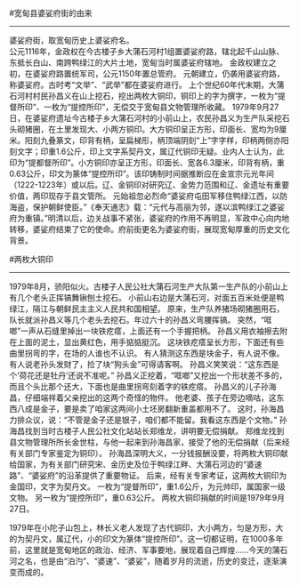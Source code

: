 #宽甸县婆娑府街的由来
***
婆娑府街，取宽甸历史上婆娑府名。  
公元1116年，金政权在今古楼子乡大蒲石河村1组置婆娑府路，辖北起千山山脉、东抵长白山、南跨鸭绿江的大片土地，宽甸当时属婆娑府辖地。
金政权建立之初，在婆娑府路置统军司，公元1150年置总管府。
元朝建立，仍袭用婆娑府路，称婆娑府。古时考“文举”、“武举”都在婆娑府进行。
上个世纪60年代末期，大蒲石河村村民孙昌义在山上挖石，挖出两枚大铜印，铜印上的字为撰字，一枚为“提督所印”、一枚为“提控所印”，无偿交于宽甸县文物管理所收藏。
1979年9月27日，在婆娑府遗址今古楼子乡大蒲石河村的小前山上，农民孙昌义为生产队采挖石头砌猪圈，在土里发现大、小两方铜印。大方铜印呈正方形，印面长、宽均为9厘米。阳刻九叠篆文，印背有柄，呈扁梯形，柄顶端阴刻“上”字字样，印柄两侧亦阳刻文字；印重1.6公斤，印上文字系契丹文，属辽代铜印无疑。业内人士认为，此印为“提都督所印”。小方铜印亦呈正方形，印面长、宽各6.3厘米，印背有柄，重0.63公斤，印文为篆体“提控所印”。该印铸制时间据推断应在金宣宗元光年间（1222-1223年）或以后。辽、金铜印对研究辽、金势力范围和辽、金遗址有重要价值，两印现存于县文管所。
元始祖忽必烈命“婆娑府屯田军移住鸭绿江西，以防海盗，保护朝鲜使臣。”《奉天通志》载：“元代与高丽为邻，遂以滨鸭绿江之婆娑府为重镇。”明清以后，边关战事不紧张，婆娑府的作用不再明显，军政中心向内地转移，婆娑府结束了它的使命。府前街更名为婆娑府街，展现宽甸厚重的历史文化背景。

#两枚大铜印
***
1979年8月，骄阳似火。古楼子人民公社大蒲石河生产大队第一生产队的小前山上有几个老头正挥镐舞锹刨土挖石。
小前山右边是大蒲石河，对面五百米处便是鸭绿江，隔江与朝鲜民主主义人民共和国相望。
原来，生产队养猪场砌猪圈用石，队长就派孙昌义等几个老头去挖石。年过六十的孙昌义弯腰挥镐。
突然，“哐啷”一声从石缝里掉出一块铁疙瘩，上面还有一个手握把柄。
孙昌义用衣袖擦去附在上面的泥土，显出黄红色，用手掂掂挺沉。
这块铁疙瘩呈长方形，下面还有些曲里拐弯的字，在场的人谁也不认识。
有人猜测这东西是块金子，有人说不像。有人说老孙头发财了，捡了块“狗头金”可得请客啊。
孙昌义笑笑说：“这东西是个‘荷花还是牡丹’还说不准呢。”
孙昌义正挖着，“哐啷”又挖出一个形状差不多的，而且个头比那个还大，下面也是曲里拐弯刻着字的铁疙瘩。
孙昌义的儿子孙海昌，仔细端祥着父亲挖出的这两个奇怪的物件。
他老婆、孩子在旁边嘀咕，这东西八成是金子，要是卖了咱家这两间小土坯房翻新重盖都用不了。
这时，孙海昌力排众议，说：“不管是金子还是银子，咱们都不能留。我看这东西是个文物。”
孙海昌找到当时古楼子人民公社文化站站长郑维龙，讲明要无偿捐献。
郑维龙找到县文物管理所所长金世柱，与他一起来到孙海昌家，接受了他的无偿捐献（后来经有关部门专家鉴定为铜印）。
孙海昌深明大义，一分钱报酬没要，将两枚大铜印献给国家，为有关部门研究宋、金历史及位于鸭绿江畔、大蒲石河边的“婆速路”、“婆娑府”的沿革提供了重要物证。
后来，经有关专家考证，这两枚大铜印为金国印，文字为契丹文。
一枚为“提督所印”，重1.6公斤，为元帅印，属国家一级文物。
另一枚为“提控所印”，重0.63公斤。
两枚大铜印捐献的时间是1979年9月27日。


1979年在小陀子山包上，林长义老人发现了古代铜印，大小两方，匀是方形，大的为契丹文，属辽代，小的印文为篆体“提控所印”。这一切都证明，在1000多年前，这里就是宽甸地区的政治、经济、军事要地，展现着自己辉煌……今天的蒲石河之名，也是由“泊汋”、“婆速”、“婆娑”，随着岁月的流逝，历史的变迁，逐渐演变而成的。
